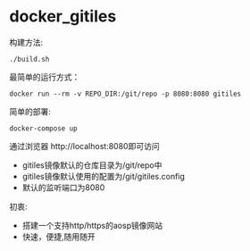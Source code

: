 # docker_gitiles

构建方法:
```
./build.sh
```

最简单的运行方式：
```
docker run --rm -v REPO_DIR:/git/repo -p 8080:8080 gitiles
```

简单的部署:
```
docker-compose up
```

通过浏览器 http://localhost:8080即可访问

- gitiles镜像默认的仓库目录为/git/repo中
- gitiles镜像默认使用的配置为/git/gitiles.config
- 默认的监听端口为8080


初衷:
- 搭建一个支持http/https的aosp镜像网站
- 快速，便捷,随用随开
